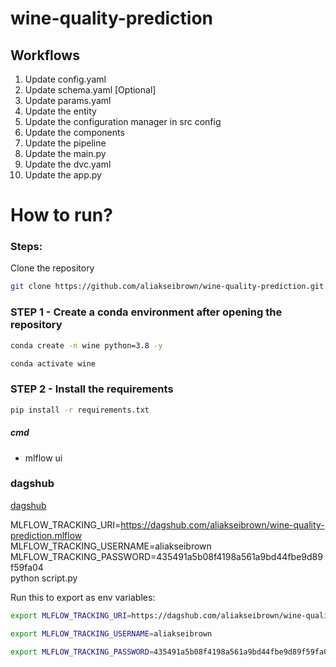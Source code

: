 # wine-quality-prediction


## Workflows
1. Update config.yaml
2. Update schema.yaml [Optional]
3. Update params.yaml
4. Update the entity
5. Update the configuration manager in src config
6. Update the components
7. Update the pipeline
8. Update the main.py
9. Update the dvc.yaml
10. Update the app.py

# How to run?
 
### Steps:

Clone the repository

```bash
git clone https://github.com/aliakseibrown/wine-quality-prediction.git
```

### STEP 1 - Create a conda environment after opening the repository

```bash
conda create -n wine python=3.8 -y
```

```bash
conda activate wine
```

### STEP 2 - Install the requirements
```bash
pip install -r requirements.txt
```


##### cmd
- mlflow ui

### dagshub
[dagshub](https://dagshub.com/) 

MLFLOW_TRACKING_URI=https://dagshub.com/aliakseibrown/wine-quality-prediction.mlflow \
MLFLOW_TRACKING_USERNAME=aliakseibrown \
MLFLOW_TRACKING_PASSWORD=435491a5b08f4198a561a9bd44fbe9d89f59fa04 \
python script.py

Run this to export as env variables:

```bash
export MLFLOW_TRACKING_URI=https://dagshub.com/aliakseibrown/wine-quality-prediction.mlflow

export MLFLOW_TRACKING_USERNAME=aliakseibrown

export MLFLOW_TRACKING_PASSWORD=435491a5b08f4198a561a9bd44fbe9d89f59fa04

```